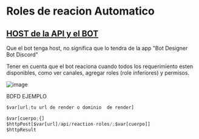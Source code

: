 # Roles de reacion Automatico

## [HOST de la API y el BOT](https://github.com/IzanaonYT/Reaction-Roles-BDFD/blob/master/Config/HostTuto/ver.md)

Que el bot tenga host, no significa que lo tendra de la app "Bot Designer Bot Discord"

Tener en cuenta que el bot reaciona cuando todos los requerimiento esten disponibles, como ver canales, agregar roles (role inferiores) y permisos.

![image](https://github.com/IzanaonYT/Reaction-Roles-BDFD/assets/148601206/6b9838a8-9285-487c-8d5d-eb1f9186c347)

BDFD EJEMPLO

```python
$var[url;tu url de render o dominio  de render]

$var[cuerpo;{]
$httpPost[$var[url]/api/reaction-roles/;$var[cuerpo]]
$httpResult
```
